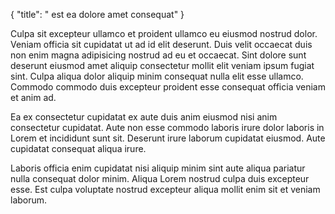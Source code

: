 {
  "title": " est ea dolore amet consequat"
}

Culpa sit excepteur ullamco et proident ullamco eu eiusmod nostrud dolor. Veniam officia sit cupidatat ut ad id elit deserunt. Duis velit occaecat duis non enim magna adipisicing nostrud ad eu et occaecat. Sint dolore sunt deserunt eiusmod amet aliquip consectetur mollit elit veniam ipsum fugiat sint. Culpa aliqua dolor aliquip minim consequat nulla elit esse ullamco. Commodo commodo duis excepteur proident esse consequat officia veniam et anim ad.

Ea ex consectetur cupidatat ex aute duis anim eiusmod nisi anim consectetur cupidatat. Aute non esse commodo laboris irure dolor laboris in Lorem et incididunt sunt sit. Deserunt irure laborum cupidatat eiusmod. Aute cupidatat consequat aliqua irure.

Laboris officia enim cupidatat nisi aliquip minim sint aute aliqua pariatur nulla consequat dolor minim. Aliqua Lorem nostrud culpa duis excepteur esse. Est culpa voluptate nostrud excepteur aliqua mollit enim sit et veniam laborum.